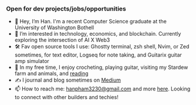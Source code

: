 ### Open for dev projects/jobs/opportunities
- 👋 Hey, I’m Han. I'm a recent Computer Science graduate at the University of Washington Bothell
- 👀 I’m interested in technology, economics, and blockchain. Currently exploring the intersection of AI X Web3
- 🛠️ Fav open source tools I use: Ghostty terminal, zsh shell, Nvim, or Zed sometimes, for text editor, Logseq for note taking, and Guitarix guitar amp simulator
- 🌈 In my free time, I enjoy crocheting, playing guitar, visiting my Stardew farm and animals, and [reading](https://www.goodreads.com/user/show/53376037-han-pham)
- ✍️ I journal and blog sometimes on [Medium](https://medium.com/@hanspham)
- 📫 How to reach me: hanpham3230@gmail.com and more [here](https://hanspham.com/). Looking to connect with other builders and techies!

<!---
hanpham32/hanpham32 is a ✨ special ✨ repository because its `README.md` (this file) appears on your GitHub profile.
You can click the Preview link to take a look at your changes.
--->
